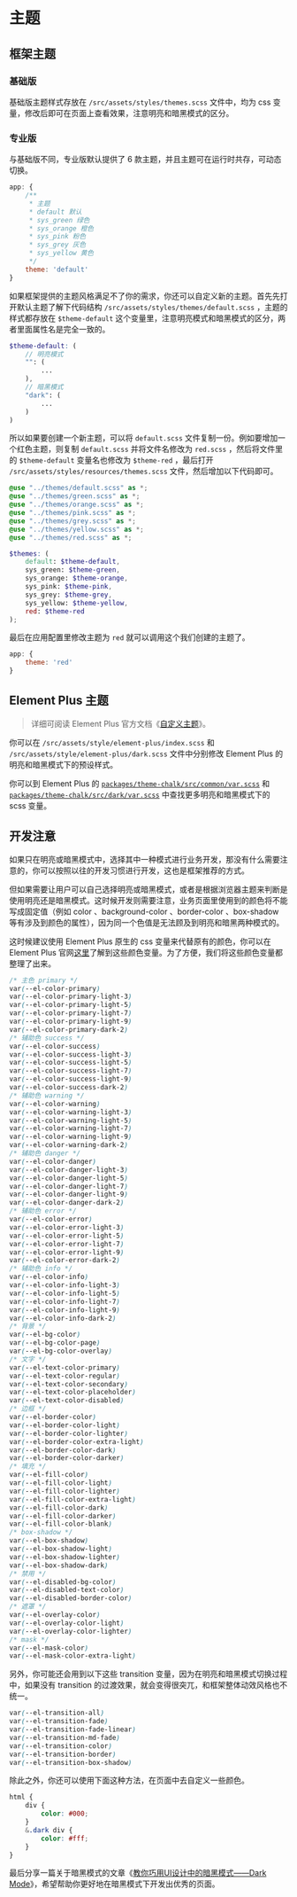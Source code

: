 # 主题

## 框架主题

### 基础版

基础版主题样式存放在 `/src/assets/styles/themes.scss` 文件中，均为 css 变量，修改后即可在页面上查看效果，注意明亮和暗黑模式的区分。

### 专业版

与基础版不同，专业版默认提供了 6 款主题，并且主题可在运行时共存，可动态切换。

```js
app: {
    /**
     * 主题
     * default 默认
     * sys_green 绿色
     * sys_orange 橙色
     * sys_pink 粉色
     * sys_grey 灰色
     * sys_yellow 黄色
     */
    theme: 'default'
}
```

如果框架提供的主题风格满足不了你的需求，你还可以自定义新的主题。首先先打开默认主题了解下代码结构 `/src/assets/styles/themes/default.scss` ，主题的样式都存放在 `$theme-default` 这个变量里，注意明亮模式和暗黑模式的区分，两者里面属性名是完全一致的。

```scss
$theme-default: (
    // 明亮模式
    "": (
        ...
    ),
    // 暗黑模式
    "dark": (
        ...
    )
)
```

所以如果要创建一个新主题，可以将 `default.scss` 文件复制一份。例如要增加一个红色主题，则复制 `default.scss` 并将文件名修改为 `red.scss` ，然后将文件里的 `$theme-default` 变量名也修改为 `$theme-red` ，最后打开 `/src/assets/styles/resources/themes.scss` 文件，然后增加以下代码即可。

```scss {7,16}
@use "../themes/default.scss" as *;
@use "../themes/green.scss" as *;
@use "../themes/orange.scss" as *;
@use "../themes/pink.scss" as *;
@use "../themes/grey.scss" as *;
@use "../themes/yellow.scss" as *;
@use "../themes/red.scss" as *;

$themes: (
    default: $theme-default,
    sys_green: $theme-green,
    sys_orange: $theme-orange,
    sys_pink: $theme-pink,
    sys_grey: $theme-grey,
    sys_yellow: $theme-yellow,
    red: $theme-red
);
```

最后在应用配置里修改主题为 `red` 就可以调用这个我们创建的主题了。

```js
app: {
    theme: 'red'
}
```

## Element Plus 主题

> 详细可阅读 Element Plus 官方文档《[自定义主题](https://element-plus.gitee.io/zh-CN/guide/theming.html)》。

你可以在 `/src/assets/style/element-plus/index.scss` 和 `/src/assets/style/element-plus/dark.scss` 文件中分别修改 Element Plus 的明亮和暗黑模式下的预设样式。

你可以到 Element Plus 的 [`packages/theme-chalk/src/common/var.scss`](https://github.com/element-plus/element-plus/blob/dev/packages/theme-chalk/src/common/var.scss) 和 [`packages/theme-chalk/src/dark/var.scss`](https://github.com/element-plus/element-plus/blob/dev/packages/theme-chalk/src/dark/var.scss) 中查找更多明亮和暗黑模式下的 scss 变量。

## 开发注意

如果只在明亮或暗黑模式中，选择其中一种模式进行业务开发，那没有什么需要注意的，你可以按照以往的开发习惯进行开发，这也是框架推荐的方式。

但如果需要让用户可以自己选择明亮或暗黑模式，或者是根据浏览器主题来判断是使用明亮还是暗黑模式。这时候开发则需要注意，业务页面里使用到的颜色将不能写成固定值（例如 color 、background-color 、border-color 、box-shadow 等有涉及到颜色的属性），因为同一个色值是无法顾及到明亮和暗黑两种模式的。

这时候建议使用 Element Plus 原生的 css 变量来代替原有的颜色，你可以在 Element Plus 官网[这里](https://element-plus.org/zh-CN/component/color.html#%E4%B8%BB%E8%89%B2)了解到这些颜色变量。为了方便，我们将这些颜色变量都整理了出来。

```css
/* 主色 primary */
var(--el-color-primary)
var(--el-color-primary-light-3)
var(--el-color-primary-light-5)
var(--el-color-primary-light-7)
var(--el-color-primary-light-9)
var(--el-color-primary-dark-2)
/* 辅助色 success */
var(--el-color-success)
var(--el-color-success-light-3)
var(--el-color-success-light-5)
var(--el-color-success-light-7)
var(--el-color-success-light-9)
var(--el-color-success-dark-2)
/* 辅助色 warning */
var(--el-color-warning)
var(--el-color-warning-light-3)
var(--el-color-warning-light-5)
var(--el-color-warning-light-7)
var(--el-color-warning-light-9)
var(--el-color-warning-dark-2)
/* 辅助色 danger */
var(--el-color-danger)
var(--el-color-danger-light-3)
var(--el-color-danger-light-5)
var(--el-color-danger-light-7)
var(--el-color-danger-light-9)
var(--el-color-danger-dark-2)
/* 辅助色 error */
var(--el-color-error)
var(--el-color-error-light-3)
var(--el-color-error-light-5)
var(--el-color-error-light-7)
var(--el-color-error-light-9)
var(--el-color-error-dark-2)
/* 辅助色 info */
var(--el-color-info)
var(--el-color-info-light-3)
var(--el-color-info-light-5)
var(--el-color-info-light-7)
var(--el-color-info-light-9)
var(--el-color-info-dark-2)
/* 背景 */
var(--el-bg-color)
var(--el-bg-color-page)
var(--el-bg-color-overlay)
/* 文字 */
var(--el-text-color-primary)
var(--el-text-color-regular)
var(--el-text-color-secondary)
var(--el-text-color-placeholder)
var(--el-text-color-disabled)
/* 边框 */
var(--el-border-color)
var(--el-border-color-light)
var(--el-border-color-lighter)
var(--el-border-color-extra-light)
var(--el-border-color-dark)
var(--el-border-color-darker)
/* 填充 */
var(--el-fill-color)
var(--el-fill-color-light)
var(--el-fill-color-lighter)
var(--el-fill-color-extra-light)
var(--el-fill-color-dark)
var(--el-fill-color-darker)
var(--el-fill-color-blank)
/* box-shadow */
var(--el-box-shadow)
var(--el-box-shadow-light)
var(--el-box-shadow-lighter)
var(--el-box-shadow-dark)
/* 禁用 */
var(--el-disabled-bg-color)
var(--el-disabled-text-color)
var(--el-disabled-border-color)
/* 遮罩 */
var(--el-overlay-color)
var(--el-overlay-color-light)
var(--el-overlay-color-lighter)
/* mask */
var(--el-mask-color)
var(--el-mask-color-extra-light)
```

另外，你可能还会用到以下这些 transition 变量，因为在明亮和暗黑模式切换过程中，如果没有 transition 的过渡效果，就会变得很突兀，和框架整体动效风格也不统一。

```css
var(--el-transition-all)
var(--el-transition-fade)
var(--el-transition-fade-linear)
var(--el-transition-md-fade)
var(--el-transition-color)
var(--el-transition-border)
var(--el-transition-box-shadow)
```

除此之外，你还可以使用下面这种方法，在页面中去自定义一些颜色。

```scss
html {
    div {
        color: #000;
    }
    &.dark div {
        color: #fff;
    }
}
```

最后分享一篇关于暗黑模式的文章《[教你巧用UI设计中的暗黑模式——Dark Mode](http://www.woshipm.com/pd/4105894.html)》，希望帮助你更好地在暗黑模式下开发出优秀的页面。